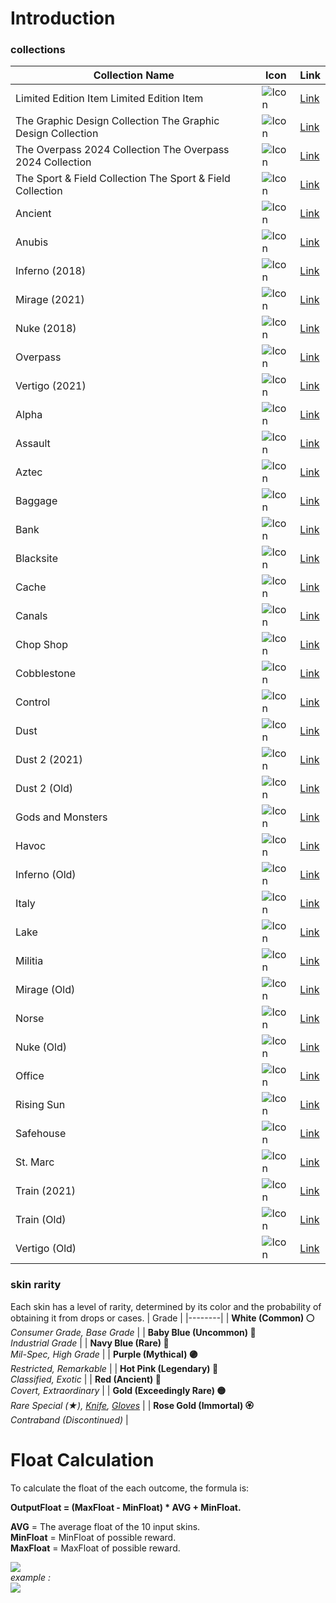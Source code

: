 
# Introduction
### collections
| Collection Name | Icon | Link |
| --------------- | ---- | ---- |
| Limited Edition Item Limited Edition Item | ![Icon](https://stash.clash.gg/img/collections/256x198/limited_edition_item.png?id=8a7f5adf40688360d25004a0b0171a5c) | [Link](https://stash.clash.gg/collection/Limited+Edition+Item) |
| The Graphic Design Collection The Graphic Design Collection | ![Icon](https://stash.clash.gg/img/collections/256x198/the_graphic_design_collection.png?id=9547eed89ad94785b75c157c0d561812) | [Link](https://stash.clash.gg/collection/The+Graphic+Design+Collection) |
| The Overpass 2024 Collection The Overpass 2024 Collection | ![Icon](https://stash.clash.gg/img/collections/256x198/the_overpass_2024_collection.png?id=92104668e7315d22fdca55a796f88355) | [Link](https://stash.clash.gg/collection/The+Overpass+2024+Collection) |
| The Sport & Field Collection The Sport & Field Collection | ![Icon](https://stash.clash.gg/img/collections/256x198/the_sport_&_field_collection.png?id=13282e42710d03d121090023ab1a04c6) | [Link](https://stash.clash.gg/collection/The+Sport+&+Field+Collection) |
| Ancient | ![Icon](https://stash.clash.gg/img/collections/256x198/the_ancient_collection.png?id=b14a59c8b6f1335850301f00a4049d32) | [Link](https://stash.clash.gg/collection/The+Ancient+Collection) |
| Anubis | ![Icon](https://stash.clash.gg/img/collections/256x198/the_anubis_collection.png?id=d24c77cd9c5fb5bbe4870b7885882131) | [Link](https://stash.clash.gg/collection/The+Anubis+Collection) |
| Inferno (2018) | ![Icon](https://stash.clash.gg/img/collections/256x198/the_2018_inferno_collection.png?id=6b65b8e3fd413bdc1460be86bd3d9706) | [Link](https://stash.clash.gg/collection/The+2018+Inferno+Collection) |
| Mirage (2021) | ![Icon](https://stash.clash.gg/img/collections/256x198/the_2021_mirage_collection.png?id=499b9cffaf9fce5ee1b1553351586ddc) | [Link](https://stash.clash.gg/collection/The+2021+Mirage+Collection) |
| Nuke (2018) | ![Icon](https://stash.clash.gg/img/collections/256x198/the_2018_nuke_collection.png?id=86a16ac6b531917bd4a31a18dede4bda) | [Link](https://stash.clash.gg/collection/The+2018+Nuke+Collection) |
| Overpass | ![Icon](https://stash.clash.gg/img/collections/256x198/the_overpass_collection.png?id=153c117b3fedd7fd004d90cf80d5542c) | [Link](https://stash.clash.gg/collection/The+Overpass+Collection) |
| Vertigo (2021) | ![Icon](https://stash.clash.gg/img/collections/256x198/the_2021_vertigo_collection.png?id=63b110d43dffdacaf6fde3de10585080) | [Link](https://stash.clash.gg/collection/The+2021+Vertigo+Collection) |
| Alpha | ![Icon](https://stash.clash.gg/img/collections/256x198/the_alpha_collection.png?id=be612b28a90313b83bf2e35a5a7b538f) | [Link](https://stash.clash.gg/collection/The+Alpha+Collection) |
| Assault | ![Icon](https://stash.clash.gg/img/collections/256x198/the_assault_collection.png?id=c61c654cd09e5f06bedd30557f14e0e4) | [Link](https://stash.clash.gg/collection/The+Assault+Collection) |
| Aztec | ![Icon](https://stash.clash.gg/img/collections/256x198/the_aztec_collection.png?id=31a659be540e6755129e57cfd920c793) | [Link](https://stash.clash.gg/collection/The+Aztec+Collection) |
| Baggage | ![Icon](https://stash.clash.gg/img/collections/256x198/the_baggage_collection.png?id=f60a513e899dc20d74f104ec570d42b9) | [Link](https://stash.clash.gg/collection/The+Baggage+Collection) |
| Bank | ![Icon](https://stash.clash.gg/img/collections/256x198/the_bank_collection.png?id=4b22927cf5afae3b25c3c525c73c58df) | [Link](https://stash.clash.gg/collection/The+Bank+Collection) |
| Blacksite | ![Icon](https://stash.clash.gg/img/collections/256x198/the_blacksite_collection.png?id=e221b078739a175c73c799591642cc31) | [Link](https://stash.clash.gg/collection/The+Blacksite+Collection) |
| Cache | ![Icon](https://stash.clash.gg/img/collections/256x198/the_cache_collection.png?id=fc5a742efad6037f638b3d6b60879f87) | [Link](https://stash.clash.gg/collection/The+Cache+Collection) |
| Canals | ![Icon](https://stash.clash.gg/img/collections/256x198/the_canals_collection.png?id=f1a0028701bfdc319cd8d4a42779e74a) | [Link](https://stash.clash.gg/collection/The+Canals+Collection) |
| Chop Shop | ![Icon](https://stash.clash.gg/img/collections/256x198/the_chop_shop_collection.png?id=538383ba49aca9277d7fef0919e8a5e9) | [Link](https://stash.clash.gg/collection/The+Chop+Shop+Collection) |
| Cobblestone | ![Icon](https://stash.clash.gg/img/collections/256x198/the_cobblestone_collection.png?id=bd895db9b10b2bf26847edc021b8d28f) | [Link](https://stash.clash.gg/collection/The+Cobblestone+Collection) |
| Control | ![Icon](https://stash.clash.gg/img/collections/256x198/the_control_collection.png?id=cb8169ea0602c936bd4264567d030c3c) | [Link](https://stash.clash.gg/collection/The+Control+Collection) |
| Dust | ![Icon](https://stash.clash.gg/img/collections/256x198/the_dust_collection.png?id=9869c8557ca41ad26392027f749ca909) | [Link](https://stash.clash.gg/collection/The+Dust+Collection) |
| Dust 2 (2021) | ![Icon](https://stash.clash.gg/img/collections/256x198/the_2021_dust_2_collection.png?id=4668dded293e5042d65767d9fed24ad7) | [Link](https://stash.clash.gg/collection/The+2021+Dust+2+Collection) |
| Dust 2 (Old) | ![Icon](https://stash.clash.gg/img/collections/256x198/the_dust_2_collection.png?id=1a2cddb40f4478ca7275a295d45f72d8) | [Link](https://stash.clash.gg/collection/The+Dust+2+Collection) |
| Gods and Monsters | ![Icon](https://stash.clash.gg/img/collections/256x198/the_gods_and_monsters_collection.png?id=12abe4ddb1fac1c4e9dbcf8d6c6519ad) | [Link](https://stash.clash.gg/collection/The+Gods+and+Monsters+Collection) |
| Havoc | ![Icon](https://stash.clash.gg/img/collections/256x198/the_havoc_collection.png?id=f0ccf814ab1ff4cf93c77d4b34a06954) | [Link](https://stash.clash.gg/collection/The+Havoc+Collection) |
| Inferno (Old) | ![Icon](https://stash.clash.gg/img/collections/256x198/the_inferno_collection.png?id=033c492326696ca9c02d816b55a5e012) | [Link](https://stash.clash.gg/collection/The+Inferno+Collection) |
| Italy | ![Icon](https://stash.clash.gg/img/collections/256x198/the_italy_collection.png?id=3d26a509b630071369aaa9c7cd6ad3d8) | [Link](https://stash.clash.gg/collection/The+Italy+Collection) |
| Lake | ![Icon](https://stash.clash.gg/img/collections/256x198/the_lake_collection.png?id=0d64e20b22a406b20c56b2e9f4668e8d) | [Link](https://stash.clash.gg/collection/The+Lake+Collection) |
| Militia | ![Icon](https://stash.clash.gg/img/collections/256x198/the_militia_collection.png?id=df9dd023963e1b740299553752a5fda2) | [Link](https://stash.clash.gg/collection/The+Militia+Collection) |
| Mirage (Old) | ![Icon](https://stash.clash.gg/img/collections/256x198/the_mirage_collection.png?id=2956aa53320bb57eddcba034c377d618) | [Link](https://stash.clash.gg/collection/The+Mirage+Collection) |
| Norse | ![Icon](https://stash.clash.gg/img/collections/256x198/the_norse_collection.png?id=db9cdae0f0bce20689e2f944bb1a364f) | [Link](https://stash.clash.gg/collection/The+Norse+Collection) |
| Nuke (Old) | ![Icon](https://stash.clash.gg/img/collections/256x198/the_nuke_collection.png?id=4cf859c68f1946a73d5f117d6d7be517) | [Link](https://stash.clash.gg/collection/The+Nuke+Collection) |
| Office | ![Icon](https://stash.clash.gg/img/collections/256x198/the_office_collection.png?id=f43c0925d7781e744d8c6fedc738bc86) | [Link](https://stash.clash.gg/collection/The+Office+Collection) |
| Rising Sun | ![Icon](https://stash.clash.gg/img/collections/256x198/the_rising_sun_collection.png?id=69c91b1a4814f67e717cc9fe237348cd) | [Link](https://stash.clash.gg/collection/The+Rising+Sun+Collection) |
| Safehouse | ![Icon](https://stash.clash.gg/img/collections/256x198/the_safehouse_collection.png?id=1e084c166e889f56f09dbcdd6bac049a) | [Link](https://stash.clash.gg/collection/The+Safehouse+Collection) |
| St. Marc | ![Icon](https://stash.clash.gg/img/collections/256x198/the_st._marc_collection.png?id=015cc01b9d5007606adbab89ee30fb44) | [Link](https://stash.clash.gg/collection/The+St.+Marc+Collection) |
| Train (2021) | ![Icon](https://stash.clash.gg/img/collections/256x198/the_2021_train_collection.png?id=064643cde27910fc7f654e71a5f46b81) | [Link](https://stash.clash.gg/collection/The+2021+Train+Collection) |
| Train (Old) | ![Icon](https://stash.clash.gg/img/collections/256x198/the_train_collection.png?id=f73222ec47b114b8a221a66d8f9de40e) | [Link](https://stash.clash.gg/collection/The+Train+Collection) |
| Vertigo (Old) | ![Icon](https://stash.clash.gg/img/collections/256x198/the_vertigo_collection.png?id=0abca6b064630c6edacef2a432755510) | [Link](https://stash.clash.gg/collection/The+Vertigo+Collection) |
### skin rarity
Each skin has a level of rarity, determined by its color and the probability of obtaining it from drops or cases.
| Grade |
|--------|
| **White (Common) ⚪**<br><i>Consumer Grade, Base Grade</i> |
| **Baby Blue (Uncommon) 🔵**<br><i>Industrial Grade</i> |
| **Navy Blue (Rare) 🔷**<br><i>Mil-Spec, High Grade</i> |
| **Purple (Mythical) 🟣**<br><i>Restricted, Remarkable</i> |
| **Hot Pink (Legendary) 🌸**<br><i>Classified, Exotic</i> |
| **Red (Ancient) 🔴**<br><i>Covert, Extraordinary</i> |
| **Gold (Exceedingly Rare) 🟡**<br><i>Rare Special (★), [Knife](https://counterstrike.fandom.com/wiki/Knife), [Gloves](https://counterstrike.fandom.com/wiki/Gloves)</i> |
| **Rose Gold (Immortal) 🏵️**<br><i>Contraband (Discontinued)</i> |
###

# Float Calculation

To calculate the float of the each outcome, the formula is:
  
**OutputFloat = (MaxFloat - MinFloat) * AVG + MinFloat.**  
  
**AVG**  = The average float of the 10 input skins.  
**MinFloat**  = MinFloat of possible reward.  
**MaxFloat**  = MaxFloat of possible reward.

![](https://images.steamusercontent.com/ugc/1306557006405083173/466827CFE2B4D3739264611173C3D1EFAB540ACF/)\
*example :*\
![](https://images.steamusercontent.com/ugc/1306557006406188750/E21F3C66AD05F2C4108687E7B25DFDA029CBF6D4/)

